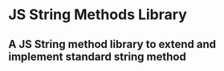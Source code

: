 # JS String Methods Library

## A JS String method library to extend and implement standard string method

